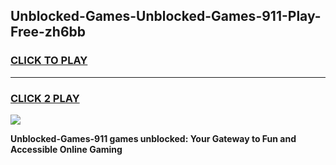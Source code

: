 
## Unblocked-Games-Unblocked-Games-911-Play-Free-zh6bb
<h3>
<a href="https://premium76.site?title=Unblocked-Games-911&ref=18A">CLICK TO PLAY</a></h3>
<hr>

<h3>
<a href="https://premium76.site?title=Unblocked-Games-911&ref=18A">CLICK 2 PLAY</a>
  
</h3>

<a href="https://premium76.site?title=Unblocked-Games-911&ref=18A"><img src="https://clearcache.store/games.png"></a>


**Unblocked-Games-911 games unblocked: Your Gateway to Fun and Accessible Online Gaming**
